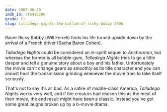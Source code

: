 ```yaml
---
date: 2007-06-30
imdb_id: tt0415306
grade: C+
slug: talladega-nights-the-ballad-of-ricky-bobby-2006
---
```


Racer Ricky Bobby (Will Ferrell) finds his life turned upside down by the arrival of a French driver (Sacha Baron Cohen).

_Talladega Nights_ could be considered an in-spirit sequel to <span data-imdb-id="tt0357413">_Anchorman_</span>, but whereas the former is all bubble-gum, _Talladega Nights_ tries to go a little deeper and tell a genuine story about a boy and his father. Unfortunately the movie can't change gears as smoothly as its title character and you can almost hear the transmission grinding whenever the movie tries to take itself seriously.

That's not to say it's all bad. As a satire of middle-class America, _Talladega Nights_ works very well, and if the creators had chosen this as the meat of their movie, the end result might have been a classic. Instead you've got some great laughs broken up by a b-movie drama.
